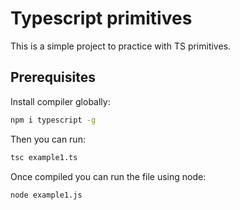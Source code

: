 # Typescript primitives

This is a simple project to practice with TS primitives.

## Prerequisites

Install compiler globally:

```bash
npm i typescript -g
```

Then you can run:
```bash
tsc example1.ts
```

Once compiled you can run the file using node:
```bash
node example1.js
```
